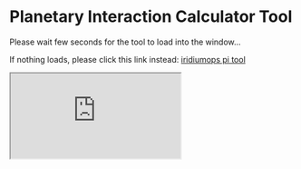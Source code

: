 # Planetary Interaction Calculator Tool

Please wait few seconds for the tool to load into the window...

If nothing loads, please click this link instead: <a href="https://iridiumops.000webhostapp.com/pi/">iridiumops pi tool</a>

<iframe src="https://iridiumops.000webhostapp.com/pi/" id="iframe" class="iframe_full" style="" allow="clipboard-write self https://iridiumops.000webhostapp.com/pi/">Iframe page failed to load. Please open the page directly <a href="https://iridiumops.000webhostapp.com/pi/">iridiumops pi tool</a></iframe>